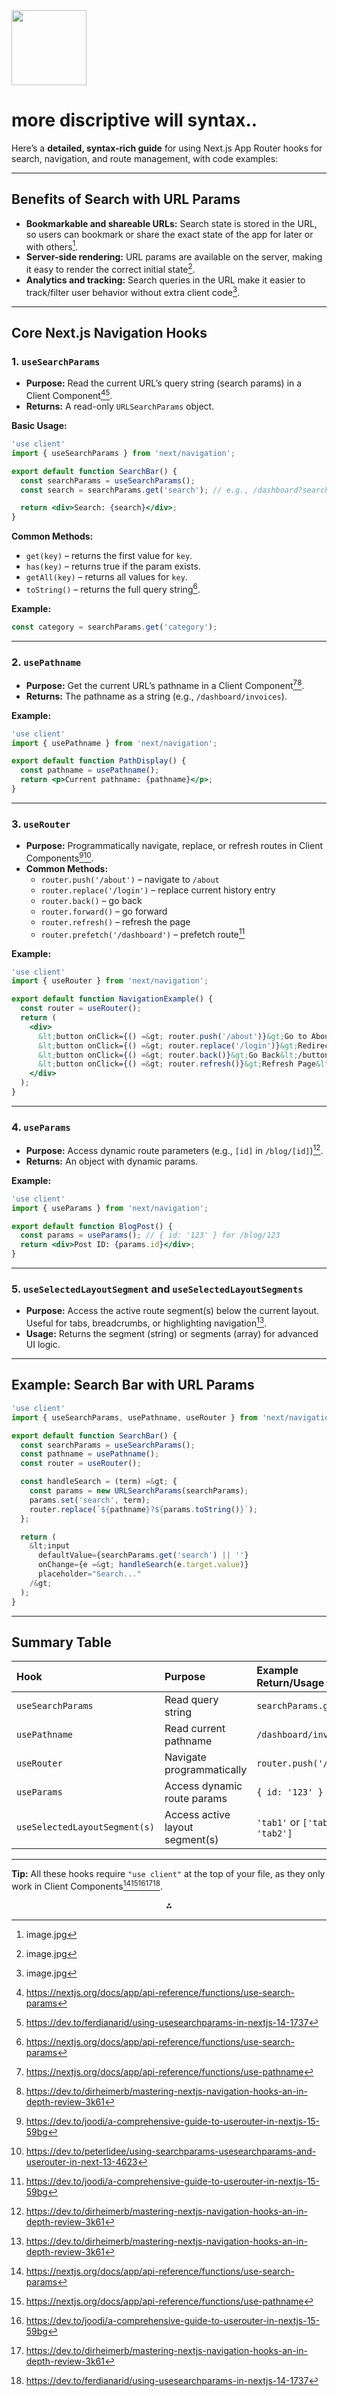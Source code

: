 <img src="https://r2cdn.perplexity.ai/pplx-full-logo-primary-dark%402x.png" class="logo" width="120"/>

# more discriptive will syntax..

Here’s a **detailed, syntax-rich guide** for using Next.js App Router hooks for search, navigation, and route management, with code examples:

---

## Benefits of Search with URL Params

- **Bookmarkable and shareable URLs:** Search state is stored in the URL, so users can bookmark or share the exact state of the app for later or with others[^1].
- **Server-side rendering:** URL params are available on the server, making it easy to render the correct initial state[^1].
- **Analytics and tracking:** Search queries in the URL make it easier to track/filter user behavior without extra client code[^1].

---

## Core Next.js Navigation Hooks

### 1. `useSearchParams`

- **Purpose:** Read the current URL’s query string (search params) in a Client Component[^3][^8].
- **Returns:** A read-only `URLSearchParams` object.

**Basic Usage:**

```jsx
'use client'
import { useSearchParams } from 'next/navigation';

export default function SearchBar() {
  const searchParams = useSearchParams();
  const search = searchParams.get('search'); // e.g., /dashboard?search=my-project

  return <div>Search: {search}</div>;
}
```

**Common Methods:**

- `get(key)` – returns the first value for `key`.
- `has(key)` – returns true if the param exists.
- `getAll(key)` – returns all values for `key`.
- `toString()` – returns the full query string[^3].

**Example:**

```jsx
const category = searchParams.get('category');
```


---

### 2. `usePathname`

- **Purpose:** Get the current URL’s pathname in a Client Component[^4][^6].
- **Returns:** The pathname as a string (e.g., `/dashboard/invoices`).

**Example:**

```jsx
'use client'
import { usePathname } from 'next/navigation';

export default function PathDisplay() {
  const pathname = usePathname();
  return <p>Current pathname: {pathname}</p>;
}
```


---

### 3. `useRouter`

- **Purpose:** Programmatically navigate, replace, or refresh routes in Client Components[^5][^7].
- **Common Methods:**
    - `router.push('/about')` – navigate to `/about`
    - `router.replace('/login')` – replace current history entry
    - `router.back()` – go back
    - `router.forward()` – go forward
    - `router.refresh()` – refresh the page
    - `router.prefetch('/dashboard')` – prefetch route[^5]

**Example:**

```jsx
'use client'
import { useRouter } from 'next/navigation';

export default function NavigationExample() {
  const router = useRouter();
  return (
    <div>
      &lt;button onClick={() =&gt; router.push('/about')}&gt;Go to About&lt;/button&gt;
      &lt;button onClick={() =&gt; router.replace('/login')}&gt;Redirect to Login&lt;/button&gt;
      &lt;button onClick={() =&gt; router.back()}&gt;Go Back&lt;/button&gt;
      &lt;button onClick={() =&gt; router.refresh()}&gt;Refresh Page&lt;/button&gt;
    </div>
  );
}
```


---

### 4. `useParams`

- **Purpose:** Access dynamic route parameters (e.g., `[id]` in `/blog/[id]`)[^6].
- **Returns:** An object with dynamic params.

**Example:**

```jsx
'use client'
import { useParams } from 'next/navigation';

export default function BlogPost() {
  const params = useParams(); // { id: '123' } for /blog/123
  return <div>Post ID: {params.id}</div>;
}
```


---

### 5. `useSelectedLayoutSegment` and `useSelectedLayoutSegments`

- **Purpose:** Access the active route segment(s) below the current layout. Useful for tabs, breadcrumbs, or highlighting navigation[^6].
- **Usage:** Returns the segment (string) or segments (array) for advanced UI logic.

---

## Example: Search Bar with URL Params

```jsx
'use client'
import { useSearchParams, usePathname, useRouter } from 'next/navigation';

export default function SearchBar() {
  const searchParams = useSearchParams();
  const pathname = usePathname();
  const router = useRouter();

  const handleSearch = (term) =&gt; {
    const params = new URLSearchParams(searchParams);
    params.set('search', term);
    router.replace(`${pathname}?${params.toString()}`);
  };

  return (
    &lt;input
      defaultValue={searchParams.get('search') || ''}
      onChange={e =&gt; handleSearch(e.target.value)}
      placeholder="Search..."
    /&gt;
  );
}
```


---

## Summary Table

| Hook | Purpose | Example Return/Usage |
| :-- | :-- | :-- |
| `useSearchParams` | Read query string | `searchParams.get('q')` |
| `usePathname` | Read current pathname | `/dashboard/invoices` |
| `useRouter` | Navigate programmatically | `router.push('/about')` |
| `useParams` | Access dynamic route params | `{ id: '123' }` |
| `useSelectedLayoutSegment(s)` | Access active layout segment(s) | `'tab1'` or `['tab1', 'tab2']` |


---

**Tip:** All these hooks require `"use client"` at the top of your file, as they only work in Client Components[^3][^4][^5][^6][^8].

<div style="text-align: center">⁂</div>

[^1]: image.jpg

[^2]: image.jpg

[^3]: https://nextjs.org/docs/app/api-reference/functions/use-search-params

[^4]: https://nextjs.org/docs/app/api-reference/functions/use-pathname

[^5]: https://dev.to/joodi/a-comprehensive-guide-to-userouter-in-nextjs-15-59bg

[^6]: https://dev.to/dirheimerb/mastering-nextjs-navigation-hooks-an-in-depth-review-3k61

[^7]: https://dev.to/peterlidee/using-searchparams-usesearchparams-and-userouter-in-next-13-4623

[^8]: https://dev.to/ferdianarid/using-usesearchparams-in-nextjs-14-1737

[^9]: https://github.com/vercel/next.js/discussions/47583

[^10]: https://www.propelauth.com/post/getting-url-in-next-server-components

[^11]: https://nextjs.org/docs/pages/api-reference/functions/use-router

[^12]: https://dev.to/dirheimerb/nextjs-navigation-hooks-a-deep-dive-into-useselectedlayoutsegments-22jj

[^13]: https://www.youtube.com/watch?v=2B9l-IMk0KQ

[^14]: https://www.youtube.com/watch?v=Lxapi5QrMEU

[^15]: https://nextjs.org/docs/pages/building-your-application/routing/linking-and-navigating

[^16]: https://nextjs.org/learn/dashboard-app/navigating-between-pages

[^17]: https://nextjs.org/docs/app/building-your-application/routing/linking-and-navigating

[^18]: https://stackoverflow.com/questions/76455435/how-to-query-items-from-userouter-hock-in-case-im-using-nextjs-with-app-route

[^19]: https://blog.greenroots.info/how-to-navigate-between-routes-in-nextjs

[^20]: https://stackoverflow.com/questions/74584091/how-to-get-the-current-pathname-in-the-app-directory-of-next-js

[^21]: https://nextjs.org/docs/app/api-reference/functions/use-params

[^22]: https://stackoverflow.com/questions/78330149/nextjs-app-router-get-all-query-parameters-in-string

